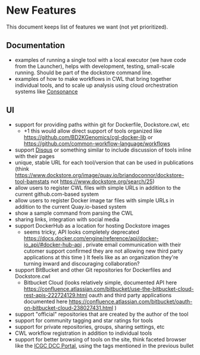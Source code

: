 # New Features

This document keeps list of features we want (not yet prioritized).

## Documentation

* examples of running a single tool with a local executor (we have code from the Launcher), helps with development, testing, small-scale running.  Should be part of the dockstore command line.
* examples of how to make workflows in CWL that bring together individual tools, and to scale up analysis using cloud orchestration systems like [Consonance](https://github.com/Consonance/)

## UI

* support for providing paths within git for Dockerfile, Dockstore.cwl, etc
  * +1 this would allow direct support of tools organized like https://github.com/BD2KGenomics/cgl-docker-lib or https://github.com/common-workflow-language/workflows
* support [Disqus](https://disqus.com/) or something similar to include discussion of tools inline with their pages
* unique, stable URL for each tool/version that can be used in publications (think https://www.dockstore.org/image/quay.io/briandoconnor/dockstore-tool-bamstats not https://www.dockstore.org/search/25)
* allow users to register CWL files with simple URLs in addition to the current github.com-based system
* allow users to register Docker image tar files with simple URLs in addition to the current Quay.io-based system
* show a sample command from parsing the CWL
* sharing links, integration with social media
* support DockerHub as a location for hosting Dockstore images
  * seems tricky, API looks completely deprecated https://docs.docker.com/engine/reference/api/docker-io_api/#docker-hub-api , private email communication with their cutomer support confirmed they are not allowing new third party applications at this time ) It feels like as an organization they're turning inward and discouraging collaboration? 
* support BitBucket and other Git repositories for Dockerfiles and Dockstore.cwl
  * Bitbucket Cloud (looks relatively simple, documented API here https://confluence.atlassian.com/bitbucket/use-the-bitbucket-cloud-rest-apis-222724129.html oauth and third party applications documented here https://confluence.atlassian.com/bitbucket/oauth-on-bitbucket-cloud-238027431.html )  
* support "official" repositories that are created by the author of the tool
* support for community tagging and star ratings for tools
* support for private repositories, groups, sharing settings, etc
* CWL workflow registration in addition to individual tools
* support for better browsing of tools on the site, think faceted browser like the [ICGC DCC Portal](https://dcc.icgc.org), using the tags mentioned in the previous bullet


